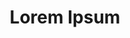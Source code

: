 ---
title: Lorem Ipsum
desc: "Voluptatum deleniti atque corrupti quos dolores et quas molestias excepturi"
iconClass: "bx bxl-dribbble"
---